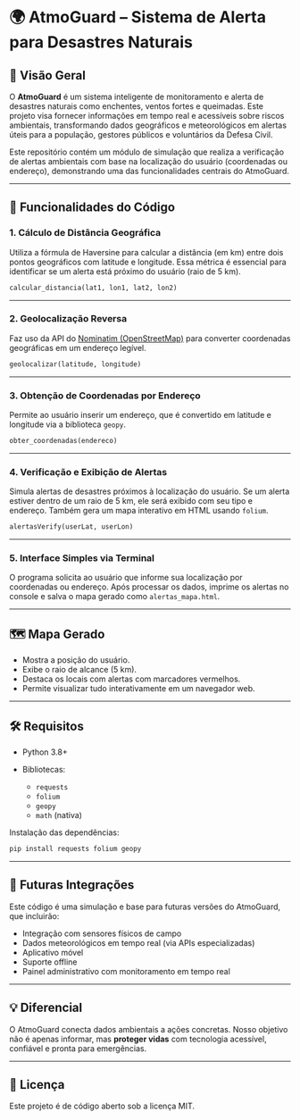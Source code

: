 # 🌍 AtmoGuard – Sistema de Alerta para Desastres Naturais

## 📌 Visão Geral

O **AtmoGuard** é um sistema inteligente de monitoramento e alerta de desastres naturais como enchentes, ventos fortes e queimadas. Este projeto visa fornecer informações em tempo real e acessíveis sobre riscos ambientais, transformando dados geográficos e meteorológicos em alertas úteis para a população, gestores públicos e voluntários da Defesa Civil.

Este repositório contém um módulo de simulação que realiza a verificação de alertas ambientais com base na localização do usuário (coordenadas ou endereço), demonstrando uma das funcionalidades centrais do AtmoGuard.

---

## 🧠 Funcionalidades do Código

### 1. **Cálculo de Distância Geográfica**

Utiliza a fórmula de Haversine para calcular a distância (em km) entre dois pontos geográficos com latitude e longitude. Essa métrica é essencial para identificar se um alerta está próximo do usuário (raio de 5 km).

```python
calcular_distancia(lat1, lon1, lat2, lon2)
```

---

### 2. **Geolocalização Reversa**

Faz uso da API do [Nominatim (OpenStreetMap)](https://nominatim.openstreetmap.org/) para converter coordenadas geográficas em um endereço legível.

```python
geolocalizar(latitude, longitude)
```

---

### 3. **Obtenção de Coordenadas por Endereço**

Permite ao usuário inserir um endereço, que é convertido em latitude e longitude via a biblioteca `geopy`.

```python
obter_coordenadas(endereco)
```

---

### 4. **Verificação e Exibição de Alertas**

Simula alertas de desastres próximos à localização do usuário. Se um alerta estiver dentro de um raio de 5 km, ele será exibido com seu tipo e endereço. Também gera um mapa interativo em HTML usando `folium`.

```python
alertasVerify(userLat, userLon)
```

---

### 5. **Interface Simples via Terminal**

O programa solicita ao usuário que informe sua localização por coordenadas ou endereço. Após processar os dados, imprime os alertas no console e salva o mapa gerado como `alertas_mapa.html`.

---

## 🗺️ Mapa Gerado

* Mostra a posição do usuário.
* Exibe o raio de alcance (5 km).
* Destaca os locais com alertas com marcadores vermelhos.
* Permite visualizar tudo interativamente em um navegador web.

---

## 🛠️ Requisitos

* Python 3.8+
* Bibliotecas:

  * `requests`
  * `folium`
  * `geopy`
  * `math` (nativa)

Instalação das dependências:

```bash
pip install requests folium geopy
```

---

## 🚀 Futuras Integrações

Este código é uma simulação e base para futuras versões do AtmoGuard, que incluirão:

* Integração com sensores físicos de campo
* Dados meteorológicos em tempo real (via APIs especializadas)
* Aplicativo móvel
* Suporte offline
* Painel administrativo com monitoramento em tempo real

---

## 💡 Diferencial

O AtmoGuard conecta dados ambientais a ações concretas. Nosso objetivo não é apenas informar, mas **proteger vidas** com tecnologia acessível, confiável e pronta para emergências.

---

## 📄 Licença

Este projeto é de código aberto sob a licença MIT.
